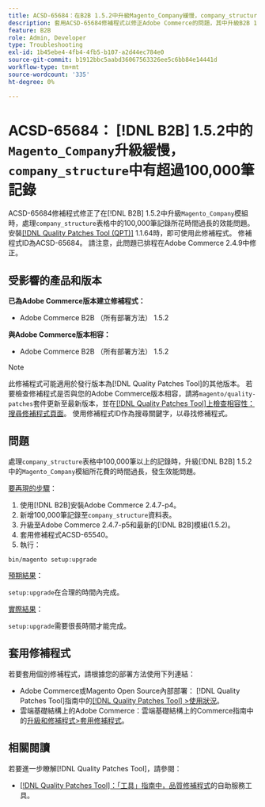 ```yaml
---
title: ACSD-65684：在B2B 1.5.2中升級Magento_Company緩慢，company_structure中有超過100,000筆記錄
description: 套用ACSD-65684修補程式以修正Adobe Commerce的問題，其中升級B2B 1.5.2中的Magento_Company模組耗時過長，因為company_structure表格中處理大量記錄(~100,000+)。
feature: B2B
role: Admin, Developer
type: Troubleshooting
exl-id: 1b45ebe4-4fb4-4fb5-b107-a2d44ec784e0
source-git-commit: b1912bbc5aabd36067563326ee5c6bb84e14441d
workflow-type: tm+mt
source-wordcount: '335'
ht-degree: 0%

---
```


# ACSD-65684： [!DNL B2B] 1.5.2中的`Magento_Company`升級緩慢，`company_structure`中有超過100,000筆記錄

ACSD-65684修補程式修正了在[!DNL B2B] 1.5.2中升級`Magento_Company`模組時，處理`company_structure`表格中的100,000筆記錄所花時間過長的效能問題。 安裝[[!DNL Quality Patches Tool (QPT)]](/help/tools/quality-patches-tool/quality-patches-tool-to-self-serve-quality-patches.md) 1.1.64時，即可使用此修補程式。 修補程式ID為ACSD-65684。 請注意，此問題已排程在Adobe Commerce 2.4.9中修正。

## 受影響的產品和版本

**已為Adobe Commerce版本建立修補程式：**

* Adobe Commerce B2B （所有部署方法） 1.5.2

**與Adobe Commerce版本相容：**

* Adobe Commerce B2B （所有部署方法） 1.5.2

>[!NOTE]
>
>此修補程式可能適用於發行版本為[!DNL Quality Patches Tool]的其他版本。 若要檢查修補程式是否與您的Adobe Commerce版本相容，請將`magento/quality-patches`套件更新至最新版本，並在[[!DNL Quality Patches Tool]上檢查相容性：搜尋修補程式頁面](https://experienceleague.adobe.com/tools/commerce-quality-patches/index.html)。 使用修補程式ID作為搜尋關鍵字，以尋找修補程式。

## 問題

處理`company_structure`表格中100,000筆以上的記錄時，升級[!DNL B2B] 1.5.2中的`Magento_Company`模組所花費的時間過長，發生效能問題。

<u>要再現的步驟</u>：

1. 使用[!DNL B2B]安裝Adobe Commerce 2.4.7-p4。
1. 新增100,000筆記錄至`company_structure`資料表。
1. 升級至Adobe Commerce 2.4.7-p5和最新的[!DNL B2B]模組(1.5.2)。
1. 套用修補程式ACSD-65540。
1. 執行：

```
bin/magento setup:upgrade
```

<u>預期結果</u>：

`setup:upgrade`在合理的時間內完成。

<u>實際結果</u>：

`setup:upgrade`需要很長時間才能完成。

## 套用修補程式

若要套用個別修補程式，請根據您的部署方法使用下列連結：

* Adobe Commerce或Magento Open Source內部部署： [!DNL Quality Patches Tool]指南中的[[!DNL Quality Patches Tool] >使用狀況](/help/tools/quality-patches-tool/usage.md)。
* 雲端基礎結構上的Adobe Commerce：雲端基礎結構上的Commerce指南中的[升級和修補程式>套用修補程式](https://experienceleague.adobe.com/docs/commerce-cloud-service/user-guide/develop/upgrade/apply-patches.html)。

## 相關閱讀

若要進一步瞭解[!DNL Quality Patches Tool]，請參閱：

* [[!DNL Quality Patches Tool]：「工具」指南中，品質修補程式](/help/tools/quality-patches-tool/quality-patches-tool-to-self-serve-quality-patches.md)的自助服務工具。
